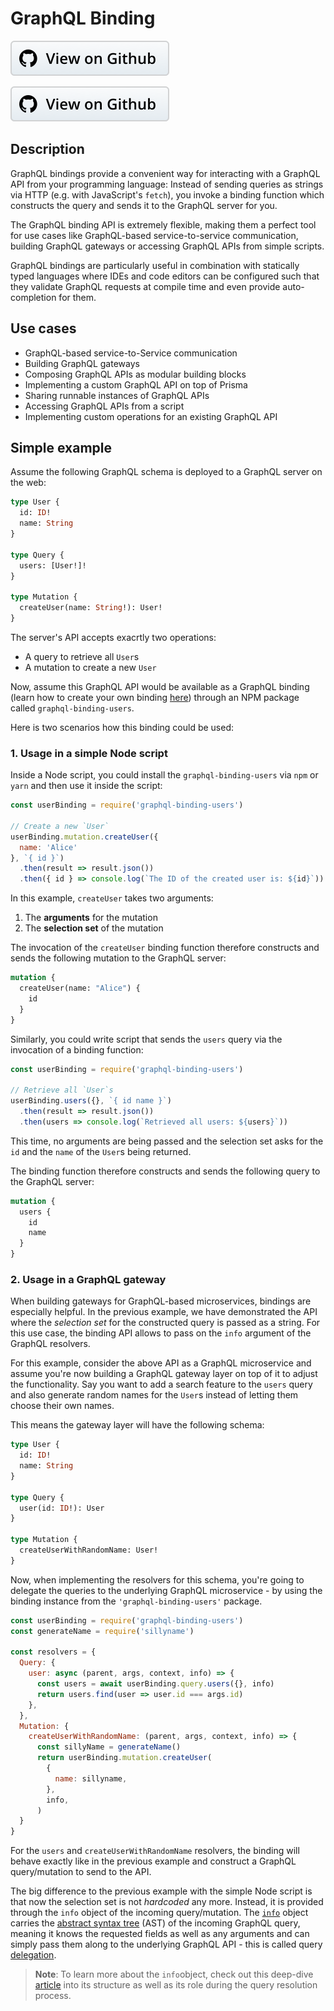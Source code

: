 # GraphQL Binding

[![](../assets/view-on-github.png)](https://github.com/graphql-binding/graphql-binding)

[<img src="../assets/view-on-github.png">](https://github.com/graphql-binding/graphql-binding)

## Description

GraphQL bindings provide a convenient way for interacting with a GraphQL API from your programming language: Instead of sending queries as strings via HTTP (e.g. with JavaScript's `fetch`), you invoke a binding function which constructs the query and sends it to the GraphQL server for you.

The GraphQL binding API is extremely flexible, making them a perfect tool for use cases like GraphQL-based service-to-service communication, building GraphQL gateways or accessing GraphQL APIs from simple scripts.

GraphQL bindings are particularly useful in combination with statically typed languages where IDEs and code editors can be configured such that they validate GraphQL requests at compile time and even provide auto-completion for them.

## Use cases

- GraphQL-based service-to-Service communication
- Building GraphQL gateways
- Composing GraphQL APIs as modular building blocks
- Implementing a custom GraphQL API on top of Prisma
- Sharing runnable instances of GraphQL APIs
- Accessing GraphQL APIs from a script
- Implementing custom operations for an existing GraphQL API

## Simple example

Assume the following GraphQL schema is deployed to a GraphQL server on the web:

```graphql
type User {
  id: ID!
  name: String
}

type Query {
  users: [User!]!
}

type Mutation {
  createUser(name: String!): User!
}
```

The server's API accepts exacrtly two operations:

- A query to retrieve all `User`s
- A mutation to create a new `User`

Now, assume this GraphQL API would be available as a GraphQL binding (learn how to create your own binding [here](./04-Creating-your-own-Binding.md)) through an NPM package called `graphql-binding-users`.

Here is two scenarios how this binding could be used:

### 1. Usage in a simple Node script

Inside a Node script, you could install the `graphql-binding-users` via `npm` or `yarn` and then use it inside the script:

```js
const userBinding = require('graphql-binding-users')

// Create a new `User`
userBinding.mutation.createUser({
  name: 'Alice'
}, `{ id }`)
  .then(result => result.json())
  .then({ id } => console.log(`The ID of the created user is: ${id}`))
```

In this example, `createUser` takes two arguments:

1. The **arguments** for the mutation
2. The **selection set** of the mutation

The invocation of the `createUser` binding function therefore constructs and sends the following mutation to the GraphQL server:

```graphql
mutation {
  createUser(name: "Alice") {
    id
  }
}
```

Similarly, you could write script that sends the `users` query via the invocation of a binding function:

```js
const userBinding = require('graphql-binding-users')

// Retrieve all `User`s
userBinding.users({}, `{ id name }`)
  .then(result => result.json())
  .then(users => console.log(`Retrieved all users: ${users}`))
```

This time, no arguments are being passed and the selection set asks for the `id` and the `name` of the `User`s being returned.

The binding function therefore constructs and sends the following query to the GraphQL server:

```graphql
mutation {
  users {
    id
    name
  }
}
```

### 2. Usage in a GraphQL gateway

When building gateways for GraphQL-based microservices, bindings are especially helpful. In the previous example, we have demonstrated the API where the _selection set_ for the constructed query is passed as a string. For this use case, the binding API allows to pass on the `info` argument of the GraphQL resolvers.

For this example, consider the above API as a GraphQL microservice and assume you're now building a GraphQL gateway layer on top of it to adjust the functionality. Say you want to add a search feature to the `users` query and also generate random names for the `User`s instead of letting them choose their own names.

This means the gateway layer will have the following schema:

```graphql
type User {
  id: ID!
  name: String
}

type Query {
  user(id: ID!): User
}

type Mutation {
  createUserWithRandomName: User!
}
```

Now, when implementing the resolvers for this schema, you're going to delegate the queries to the underlying GraphQL microservice - by using the binding instance from the `'graphql-binding-users'` package.

```js
const userBinding = require('graphql-binding-users')
const generateName = require('sillyname')

const resolvers = {
  Query: {
    user: async (parent, args, context, info) => {
      const users = await userBinding.query.users({}, info)
      return users.find(user => user.id === args.id)
    },
  },
  Mutation: {
    createUserWithRandomName: (parent, args, context, info) => {
      const sillyName = generateName()
      return userBinding.mutation.createUser(
        {
          name: sillyname,
        },
        info,
      )
  }
}
```

For the `users` and `createUserWithRandomName` resolvers, the binding will behave exactly like in the previous example and construct a GraphQL query/mutation to send to the API.

The big difference to the previous example with the simple Node script is that now the selection set is not _hardcoded_ any more. Instead, it is provided through the `info` object of the incoming query/mutation. The [`info`]((https://blog.graph.cool/graphql-server-basics-demystifying-the-info-argument-in-graphql-resolvers-6f26249f613a)) object carries the [abstract syntax tree](https://medium.com/@cjoudrey/life-of-a-graphql-query-lexing-parsing-ca7c5045fad8) (AST) of the incoming GraphQL query, meaning it knows the requested fields as well as any arguments and can simply pass them along to the underlying GraphQL API - this is called query [delegation](https://blog.graph.cool/graphql-schema-stitching-explained-schema-delegation-4c6caf468405).

> **Note**: To learn more about the `info`object, check out this deep-dive [article](https://blog.graph.cool/graphql-server-basics-demystifying-the-info-argument-in-graphql-resolvers-6f26249f613a) into its structure as well as its role during the query resolution process.